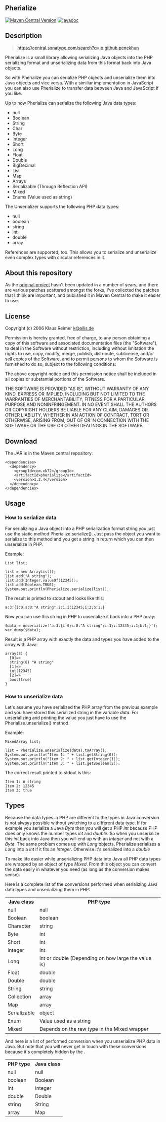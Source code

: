 Pherialize
-----------

[![Maven Central Version](https://img.shields.io/maven-central/v/io.github.penekhun/pherialize)](https://central.sonatype.com/artifact/io.github.penekhun/pherialize)
[![javadoc](https://javadoc.io/badge2/io.github.penekhun/pherialize/javadoc.svg)](https://javadoc.io/doc/io.github.penekhun/pherialize)


Description
-----------

> https://central.sonatype.com/search?q=io.github.penekhun

Pherialize is a small library allowing serializing Java objects into the
PHP serializing format and unserializing data from 
this format back into Java objects.
  
So with Pherialize you can serialize PHP objects and unserialize them into
Java objects and vice versa. With a similiar implementation in JavaScript
you can also use Pherialize to transfer data between Java and JavaScript if
you like.
  
Up to now Pherialize can serialize the following Java data types:
  
* null
* Boolean
* String
* Char
* Byte
* Integer
* Short
* Long
* Float
* Double
* BigDecimal
* List
* Map
* Arrays
* Serializable (Through Reflection API)
* Mixed 
* Enums (Value used as string)
  
The Unserializer supports the following PHP data types:
  
* null
* boolean
* string
* int
* double
* array
  
References are supported, too. This allows you to serialize and unserialize
even complex types with circular references in it.

About this repository
---------------------

As the [original project](https://github.com/kayahr/pherialize) hasn't been updated in a number of years, and there are various
patches scattered amongst the forks, I've collected the patches that I think are important, and published it in Maven Central
to make it easier to use.

License
-------

Copyright (c) 2006 Klaus Reimer <k@ailis.de>

Permission is hereby granted, free of charge, to any person obtaining a
copy of this software and associated documentation files (the "Software"),
to deal in the Software without restriction, including without limitation
the rights to use, copy, modify, merge, publish, distribute, sublicense,
and/or sell copies of the Software, and to permit persons to whom the
Software is furnished to do so, subject to the following conditions:

The above copyright notice and this permission notice shall be included in
all copies or substantial portions of the Software.

THE SOFTWARE IS PROVIDED "AS IS", WITHOUT WARRANTY OF ANY KIND, EXPRESS OR
IMPLIED, INCLUDING BUT NOT LIMITED TO THE WARRANTIES OF MERCHANTABILITY,
FITNESS FOR A PARTICULAR PURPOSE AND NONINFRINGEMENT. IN NO EVENT SHALL THE
AUTHORS OR COPYRIGHT HOLDERS BE LIABLE FOR ANY CLAIM, DAMAGES OR OTHER
LIABILITY, WHETHER IN AN ACTION OF CONTRACT, TORT OR OTHERWISE, ARISING
FROM, OUT OF OR IN CONNECTION WITH THE SOFTWARE OR THE USE OR OTHER
DEALINGS IN THE SOFTWARE.


Download
--------

The JAR is in the Maven central repository:

    <dependencies>
      <dependency>   
        <groupId>com.xk72</groupId>
        <artifactId>pherialize</artifactId>
        <version>1.2.4</version>
      </dependency>
    </dependencies>


Usage
-----

### How to serialize data

For serializing a Java object into a PHP serialization format string you
just use the static method Pherialize.serialize(). Just pass the object you
want to serialize to this method and you get a string in return which you
can then unserialize in PHP.
  
Example:
  
    List list;

    list = new ArrayList();
    list.add("A string");
    list.add(Integer.valueOf(12345));
    list.add(Boolean.TRUE);
    System.out.println(Pherialize.serialize(list));

The result is printed to stdout and looks like this:
  
    a:3:{i:0;s:8:"A string";i:1;i:12345;i:2;b:1;}

Now you can use this string in PHP to unserialize it back into a PHP array:
  
    $data = unserialize('a:3:{i:0;s:8:"A string";i:1;i:12345;i:2;b:1;}');
    var_dump($data);

Result is a PHP array with exactly the data and types you have added to the
array with Java:

    array(3) {
      [0]=>
      string(8) "A string"
      [1]=>
      int(12345)
      [2]=>
      bool(true)
    }

### How to unserialize data

Let's assume you have serialized the PHP array from the previous example and
you have stored this serialized string in the variable _data_. For unserializing and
printing the value you just have to use the Pherialize.unserialize() method.

Example:
  
    MixedArray list;

    list = Pherialize.unserialize(data).toArray();
    System.out.println("Item 1: " + list.getString(0));
    System.out.println("Item 2: " + list.getInteger(1));
    System.out.println("Item 3: " + list.getBoolean(2));

The correct result printed to stdout is this:
  
    Item 1: A string
    Item 2: 12345
    Item 3: true


Types
-----

Because the data types in PHP are different to the types in Java conversion
is not always possible without switching to a different data type. If for
example you serialize a Java _Byte_ then you will get a PHP _int_ because PHP
does only knows the number types _int_ and _double_. So when you unserialize this
_int_ back into Java then you will end up with an _Integer_ and not with a _Byte_.
The same problem comes up with _Long_ objects. Pherialize serializes a _Long_
into a _int_ if it fits an _Integer_. Otherwise it's serialized into a _double_
  
To make life easier while unserializing PHP data into Java all PHP data
types are wrapped by an object of type _Mixed_. 
From this object you can 
convert the data easily in whatever you need (as long as the conversion makes
sense). 
 
Here is a complete list of the conversions performed when serializing Java
data types and unserializing them in PHP:

<table>
  <tr>
    <th>Java class</th>
    <th>PHP type</th>  
  </tr>
  <tr>
    <td>null</td>
    <td>null</td>
  </tr>
  <tr>
    <td>Boolean</td>
    <td>boolean</td>
  </tr>
  <tr>
    <td>Character</td>
    <td>string</td>
  </tr>
  <tr>
    <td>Byte</td>
    <td>int</td>
  </tr>
  <tr>
    <td>Short</td>
    <td>int</td>
  </tr>
  <tr>
    <td>Integer</td>
    <td>int</td>
  </tr>
  <tr>
    <td>Long</td>
    <td>int or double (Depending on how large the value is)</td>
  </tr>
  <tr>
    <td>Float</td>
    <td>double</td>
  </tr>
  <tr>
    <td>Double</td>
    <td>double</td>
  </tr>
  <tr>
    <td>String</td>
    <td>string</td>
  </tr>
  <tr>
    <td>Collection</td>
    <td>array</td>
  </tr>
  <tr>
    <td>Map</td>
    <td>array</td>
  </tr>
  <tr>
    <td>Serializable</td>
    <td>object</td>
  </tr>
  <tr>
    <td>Enum</td>
    <td>Value used as a string</td>
  </tr>
  <tr>
    <td>Mixed</td>
    <td>Depends on the raw type in the Mixed wrapper</td>
  </tr>
</table>

And here is a list of performed conversion when you unserialize PHP
data in Java. But note that you will never get in touch with these
conversions because it's completely hidden by the <Mixed wrapper>.

<table>
  <tr>
    <th>PHP type</th>
    <th>Java class</th>
  </tr>
  <tr>
    <td>null</td>
    <td>null</td>
  </tr>
  <tr>
    <td>boolean</td>
    <td>Boolean</td>
  </tr>
  <tr>
    <td>int</td>
    <td>Integer</td>
  </tr>
  <tr>
    <td>double</td>
    <td>Double</td>
  </tr>
  <tr>
    <td>string</td>
    <td>String</td>
  </tr>
  <tr>
    <td>array</td>
    <td>Map</td>
  </tr>
</table>
  
[1]: http://nexus.ailis.de/content/repositories/releases/de/ailis/pherialize/pherialize/ "Maven Repository"


<!--

## For maintainers

- Set up environment variables
```bash
export ORG_GRADLE_PROJECT_mavenCentralUsername=""
export ORG_GRADLE_PROJECT_mavenCentralPassword=""
export ORG_GRADLE_PROJECT_signingInMemoryKey=""
export ORG_GRADLE_PROJECT_signingInMemoryKeyId=""
export ORG_GRADLE_PROJECT_signingInMemoryKeyPassword=""
```

- Deploy to maven central manually

```bash
./gradlew publishMavenPublicationToMavenCentralRepository -PRELEASE_SIGNING_ENABLED=true
```

-->
